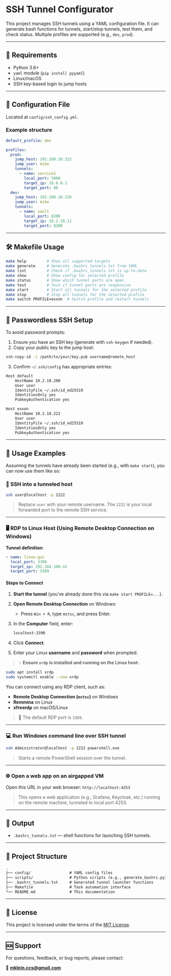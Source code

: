 # SSH Tunnel Configurator

This project manages SSH tunnels using a YAML configuration file. It can generate bash functions for tunnels, start/stop tunnels, test them, and check status. Multiple profiles are supported (e.g., `dev`, `prod`).

---

## 🔧 Requirements

- Python 3.6+
- `yaml` module (`pip install pyyaml`)
- Linux/macOS
- SSH key-based login to jump hosts

---

## 📁 Configuration File

Located at `config/ssh_config.yml`.

### Example structure

```yaml
default_profile: dev

profiles:
  prod:
    jump_host: 192.168.10.222
    jump_user: mike
    tunnels:
      - name: service1
        local_port: 5000
        target_ip: 10.0.0.1
        target_port: 80
  dev:
    jump_host: 192.168.10.226
    jump_user: mike
    tunnels:
      - name: vault
        local_port: 8200
        target_ip: 10.2.10.11
        target_port: 8200
```

---

## 🛠 Makefile Usage

```bash
make help         # Show all supported targets
make generate     # Generate .bashrc_tunnels.txt from YAML
make lint         # Check if .bashrc_tunnels.txt is up-to-date
make show         # Show config for selected profile
make status       # Show which tunnel ports are open
make test         # Test if tunnel ports are responsive
make start        # Start all tunnels for the selected profile
make stop         # Stop all tunnels for the selected profile
make switch PROFILE=exxon  # Switch profile and restart tunnels
```

---

## 🔑 Passwordless SSH Setup

To avoid password prompts:

1. Ensure you have an SSH key (generate with `ssh-keygen` if needed).
2. Copy your public key to the jump host:

```bash
ssh-copy-id -i /path/to/your/key.pub username@remote_host
```

3. Confirm `~/.ssh/config` has appropriate entries:

```bash
Host default
    HostName 10.2.10.200
    User user
    IdentityFile ~/.ssh/id_ed25519
    IdentitiesOnly yes
    PubkeyAuthentication yes

Host exxon
    HostName 10.2.10.222
    User user
    IdentityFile ~/.ssh/id_ed25519
    IdentitiesOnly yes
    PubkeyAuthentication yes
```

---

## 🧪 Usage Examples

Assuming the tunnels have already been started (e.g., with `make start`), you can now use them like so:

### 🔐 SSH into a tunneled host

```bash
ssh user@localhost -p 2222
```

> Replace `user` with your remote username. The `2222` is your local forwarded port to the remote SSH service.

---

### 🖥️ RDP to Linux Host (Using Remote Desktop Connection on Windows)

**Tunnel definition**:

```yaml
- name: linux-gui
  local_port: 3390
  target_ip: 192.168.100.42
  target_port: 3389
```

#### Steps to Connect

1. **Start the tunnel** (you’ve already done this via `make start PROFILE=...`).
2. **Open Remote Desktop Connection** on Windows:
   - Press `Win + R`, type `mstsc`, and press Enter.
3. In the **Computer** field, enter:

   ```txt
   localhost:3390
   ```

4. Click **Connect**.
5. Enter your Linux **username** and **password** when prompted.

> 💡 **Ensure `xrdp` is installed and running on the Linux host:**

```bash
sudo apt install xrdp
sudo systemctl enable --now xrdp
```

You can connect using any RDP client, such as:

- **Remote Desktop Connection (`mstsc`)** on Windows
- **Remmina** on Linux
- **xfreerdp** on macOS/Linux

> 📌 The default RDP port is `3389`.

---

### 💻 Run Windows command line over SSH tunnel

```bash
ssh Administrator@localhost -p 2222 powershell.exe
```

> Starts a remote PowerShell session over the tunnel.

---

### 🌐 Open a web app on an airgapped VM

Open this URL in your web browser: `http://localhost:4253`

> This opens a web application (e.g., Grafana, Keycloak, etc.) running on the remote machine, tunneled to local port 4253.

---

## 📂 Output

- `.bashrc_tunnels.txt` — shell functions for launching SSH tunnels.

---

## 📂 Project Structure

```txt
.
├── config/                 # YAML config files
├── scripts/                # Python scripts (e.g., generate_bashrc.py)
├── .bashrc_tunnels.txt     # Generated tunnel launcher functions
├── Makefile                # Task automation interface
└── README.md               # This documentation
```

---

## 📄 License

This project is licensed under the terms of the [MIT License](LICENSE).

---

## 🆘 Support

For questions, feedback, or bug reports, please contact:

📧 **mklein.ccs@gmail.com**
